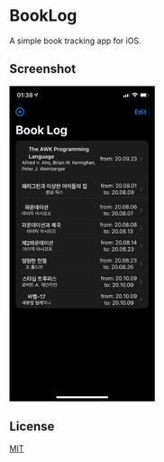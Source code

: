 # BookLog
A simple book tracking app for iOS.

## Screenshot
<img src="assets/screenshot.png" alt="screenshot" height="559"/>

## License
[MIT](LICENSE)
